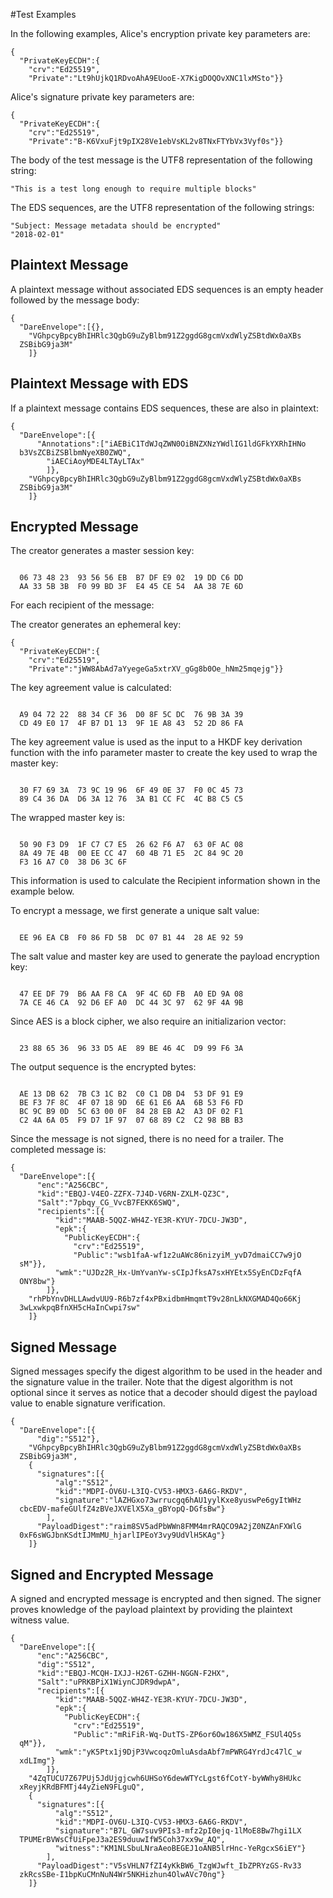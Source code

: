 
#Test Examples

In the following examples, Alice's encryption private key parameters are:

~~~~
{
  "PrivateKeyECDH":{
    "crv":"Ed25519",
    "Private":"Lt9hUjkQ1RDvoAhA9EUooE-X7KigDOQOvXNC1lxMSto"}}
~~~~

 Alice's signature private key parameters are:

~~~~
{
  "PrivateKeyECDH":{
    "crv":"Ed25519",
    "Private":"B-K6VxuFjt9pIX28Ve1ebVsKL2v8TNxFTYbVx3Vyf0s"}}
~~~~

The body of the test message is the UTF8 representation of the following string:

~~~~
"This is a test long enough to require multiple blocks"
~~~~

The EDS sequences, are the UTF8 representation of the following strings:

~~~~
"Subject: Message metadata should be encrypted"
"2018-02-01"
~~~~

## Plaintext Message

A plaintext message without associated EDS sequences is an empty header
followed by the message body:

~~~~
{
  "DareEnvelope":[{},
    "VGhpcyBpcyBhIHRlc3QgbG9uZyBlbm91Z2ggdG8gcmVxdWlyZSBtdWx0aXBs
  ZSBibG9ja3M"
    ]}
~~~~

## Plaintext Message with EDS

If a plaintext message contains EDS sequences, these are also in plaintext:

~~~~
{
  "DareEnvelope":[{
      "Annotations":["iAEBiC1TdWJqZWN0OiBNZXNzYWdlIG1ldGFkYXRhIHNo
  b3VsZCBiZSBlbmNyeXB0ZWQ",
        "iAECiAoyMDE4LTAyLTAx"
        ]},
    "VGhpcyBpcyBhIHRlc3QgbG9uZyBlbm91Z2ggdG8gcmVxdWlyZSBtdWx0aXBs
  ZSBibG9ja3M"
    ]}
~~~~

## Encrypted Message

The creator generates a master session key:

~~~~

  06 73 48 23  93 56 56 EB  B7 DF E9 02  19 DD C6 DD
  AA 33 5B 3B  F0 99 BD 3F  E4 45 CE 54  AA 38 7E 6D
~~~~

For each recipient of the message:

The creator generates an ephemeral key:

~~~~
{
  "PrivateKeyECDH":{
    "crv":"Ed25519",
    "Private":"jWW8AbAd7aYyegeGa5xtrXV_gGg8b0Oe_hNm25mqejg"}}
~~~~

The key agreement value is calculated:

~~~~

  A9 04 72 22  88 34 CF 36  D0 8F 5C DC  76 9B 3A 39
  CD 49 E0 17  4F B7 D1 13  9F 1E A8 43  52 2D 86 FA
~~~~

The key agreement value is used as the input to a HKDF key
derivation function with the info parameter 
master to create the key used to wrap the master key:

~~~~

  30 F7 69 3A  73 9C 19 96  6F 49 0E 37  F0 0C 45 73
  89 C4 36 DA  D6 3A 12 76  3A B1 CC FC  4C B8 C5 C5
~~~~

The wrapped master key is:

~~~~

  50 90 F3 D9  1F C7 C7 E5  26 62 F6 A7  63 0F AC 08
  8A 49 7E 4B  00 EE CC 47  60 4B 71 E5  2C 84 9C 20
  F3 16 A7 C0  38 D6 3C 6F
~~~~

This information is used to calculate the Recipient information
shown in the example below.

To encrypt a message, we first generate a unique salt value:


~~~~

  EE 96 EA CB  F0 86 FD 5B  DC 07 B1 44  28 AE 92 59
~~~~

The salt value and master key are used to generate the payload encryption
key:

~~~~

  47 EE DF 79  B6 AA F8 CA  9F 4C 6D FB  A0 ED 9A 08
  7A CE 46 CA  92 D6 EF A0  DC 44 3C 97  62 9F 4A 9B
~~~~

Since AES is a block cipher, we also require an initializarion vector:

~~~~

  23 88 65 36  96 33 D5 AE  89 BE 46 4C  D9 99 F6 3A
~~~~

The output sequence is the encrypted bytes:

~~~~

  AE 13 DB 62  7B C3 1C B2  C0 C1 DB D4  53 DF 91 E9
  BE F3 7F 8C  4F 07 18 9D  6E 61 E6 AA  6B 53 F6 FD
  BC 9C B9 0D  5C 63 00 0F  84 28 EB A2  A3 DF 02 F1
  C2 4A 6A 05  F9 D7 1F 97  07 68 89 C2  C2 98 BB B3
~~~~

Since the message is not signed, there is no need for a trailer.
The completed message is:

~~~~
{
  "DareEnvelope":[{
      "enc":"A256CBC",
      "kid":"EBQJ-V4EO-ZZFX-7J4D-V6RN-ZXLM-QZ3C",
      "Salt":"7pbqy_CG_VvcB7FEKK6SWQ",
      "recipients":[{
          "kid":"MAAB-5QQZ-WH4Z-YE3R-KYUY-7DCU-JW3D",
          "epk":{
            "PublicKeyECDH":{
              "crv":"Ed25519",
              "Public":"wsb1faA-wf1z2uAWc86nizyiM_yvD7dmaiCC7w9jO
  sM"}},
          "wmk":"UJDz2R_Hx-UmYvanYw-sCIpJfksA7sxHYEtx5SyEnCDzFqfA
  ONY8bw"}
        ]},
    "rhPbYnvDHLLAwdvUU9-R6b7zf4xPBxidbmHmqmtT9v28nLkNXGMAD4Qo66Kj
  3wLxwkpqBfnXH5cHaInCwpi7sw"
    ]}
~~~~

## Signed Message

Signed messages specify the digest algorithm to be used in the header and
the signature value in the trailer. Note that the digest algorithm is not optional
since it serves as notice that a decoder should digest the payload value 
to enable signature verification.

~~~~
{
  "DareEnvelope":[{
      "dig":"S512"},
    "VGhpcyBpcyBhIHRlc3QgbG9uZyBlbm91Z2ggdG8gcmVxdWlyZSBtdWx0aXBs
  ZSBibG9ja3M",
    {
      "signatures":[{
          "alg":"S512",
          "kid":"MDPI-OV6U-L3IQ-CV53-HMX3-6A6G-RKDV",
          "signature":"lAZHGxo73wrrucgq6hAU1yylKxe8yuswPe6gyItWHz
  cbcEDV-mafeGUlfZ4zBVeJXVElX5Xa_gBYopQ-DGfsBw"}
        ],
      "PayloadDigest":"raim8SV5adPbWWn8FMM4mrRAQCO9A2jZ0NZAnFXWlG
  0xF6sWGJbnKSdtIJMmMU_hjarlIPEoY3vy9UdVlH5KAg"}
    ]}
~~~~

## Signed and Encrypted Message

A signed and encrypted message is encrypted and then signed.
The signer proves knowledge of the payload plaintext by providing the
plaintext witness value.

~~~~
{
  "DareEnvelope":[{
      "enc":"A256CBC",
      "dig":"S512",
      "kid":"EBQJ-MCQH-IXJJ-H26T-GZHH-NGGN-F2HX",
      "Salt":"uPRKBPiX1WiynCJDR9dwpA",
      "recipients":[{
          "kid":"MAAB-5QQZ-WH4Z-YE3R-KYUY-7DCU-JW3D",
          "epk":{
            "PublicKeyECDH":{
              "crv":"Ed25519",
              "Public":"mRiFiR-Wq-DutTS-ZP6or6Ow186X5WMZ_FSUl4Q5s
  qM"}},
          "wmk":"yK5Ptx1j9DjP3VwcoqzOmluAsdaAbf7mPWRG4YrdJc47lC_w
  xdLImg"}
        ]},
    "4ZqTUCU7Z67PUj5JdUjgjcwh6UHSoY6dewWTYcLgst6fCotY-byWWhy8HUkc
  xReyjKRdBFMTj44yZieN9FLguQ",
    {
      "signatures":[{
          "alg":"S512",
          "kid":"MDPI-OV6U-L3IQ-CV53-HMX3-6A6G-RKDV",
          "signature":"B7L_GW7suv9PIs3-mfz2pI0ejq-1lMoE8Bw7hgi1LX
  TPUMErBVWsCfUiFpeJ3a2ES9duuwIfW5Coh37xx9w_AQ",
          "witness":"KM1NLSbuLNraAeoBEGEJ1oANB5lrHnc-YeRgcxS6iEY"}
        ],
      "PayloadDigest":"V5sVHLN7fZI4yKkBW6_TzgWJwft_IbZPRYzGS-Rv33
  zkRcsSBe-I1bpKuCMnNuN4Wr5NKHizhun4OlwAVc70ng"}
    ]}
~~~~


